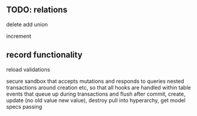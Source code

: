 TODO:
relations
----------
delete
add union

increment

record functionality
--------------------
reload
validations

secure sandbox that accepts mutations and responds to queries
nested transactions around creation etc, so that all hooks are handled within
table events that queue up during transactions and flush after commit, create, update (no old value new value), destroy
pull into hyperarchy, get model specs passing
